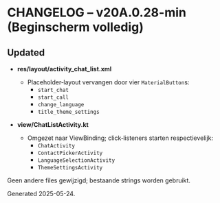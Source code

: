 # CHANGELOG – v20A.0.28-min (Begin­scherm volledig)

## Updated
* **res/layout/activity_chat_list.xml**
  * Placeholder‑layout vervangen door vier `MaterialButton`s:
    * `start_chat`
    * `start_call`
    * `change_language`
    * `title_theme_settings`

* **view/ChatListActivity.kt**
  * Omgezet naar ViewBinding; click‑listeners starten respectievelijk:
    * `ChatActivity`
    * `ContactPickerActivity`
    * `LanguageSelectionActivity`
    * `ThemeSettingsActivity`

Geen andere files gewijzigd; bestaande strings worden gebruikt.

Generated 2025-05-24.

